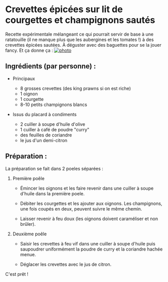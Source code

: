 Crevettes épicées sur lit de courgettes et champignons sautés
=================

Recette expérimentale mélangeant ce qui pourrait servir de
base à une ratatouille (il ne manque plus que les aubergines
et les tomates !) à des crevettes épicées sautées. À déguster
avec des baguettes pour se la jouer fancy.
Et ça donne ça : 
[![photo](https://farm9.staticflickr.com/8016/7462960718_135b0d2fa3_z_d.jpg)](http://www.flickr.com/photos/eisaru/7462960718/)


Ingrédients (par personne) :
------

- Principaux
    + 8 grosses crevettes (des king prawns si on est riche)
    + 1 oignon
    + 1 courgette
    + 8-10 petits champignons blancs

- Issus du placard à condiments
    + 2 cuiller à soupe d'huile d'olive
    + 1 cuiller à café de poudre "curry"
    + des feuilles de coriandre
    + le jus d'un demi-citron

Préparation :
------
La préparation se fait dans 2 poeles séparées :

1. Première poêle
    * Émincer les oignons et les faire revenir dans une cuiller
    à soupe d'huile dans la première poele.
 
    * Débiter les courgettes et les ajouter aux oignons. Les
    champignons, une fois coupés en deux, peuvent suivre le
    même chemin.
    
    * Laisser revenir à feu doux (les oignons doivent caraméliser
    et non brûler).

2. Deuxième poêle
   * Saisir les crevettes à feu vif dans une cuiller à soupe d'huile
   puis saupoudrer uniformément la poudre de curry et la coriandre
   hachée menue.
   
   * Déglacer les crevettes avec le jus de citron.

C'est prêt !

